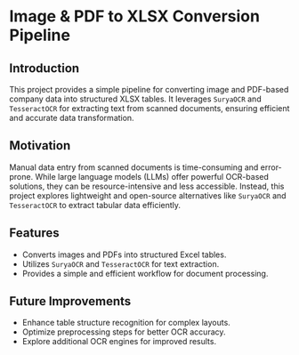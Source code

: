 # Image & PDF to XLSX Conversion Pipeline

## Introduction
This project provides a simple pipeline for converting image and PDF-based company data into structured XLSX tables. It leverages `SuryaOCR` and `TesseractOCR` for extracting text from scanned documents, ensuring efficient and accurate data transformation.

## Motivation
Manual data entry from scanned documents is time-consuming and error-prone. While large language models (LLMs) offer powerful OCR-based solutions, they can be resource-intensive and less accessible. Instead, this project explores lightweight and open-source alternatives like `SuryaOCR` and `TesseractOCR` to extract tabular data efficiently.

## Features
- Converts images and PDFs into structured Excel tables.
- Utilizes `SuryaOCR` and `TesseractOCR` for text extraction.
- Provides a simple and efficient workflow for document processing.

## Future Improvements
- Enhance table structure recognition for complex layouts.
- Optimize preprocessing steps for better OCR accuracy.
- Explore additional OCR engines for improved results.

